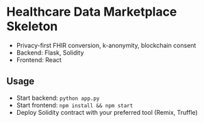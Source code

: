 # Healthcare Data Marketplace Skeleton

- Privacy-first FHIR conversion, k-anonymity, blockchain consent
- Backend: Flask, Solidity
- Frontend: React

## Usage
- Start backend: `python app.py`
- Start frontend: `npm install && npm start`
- Deploy Solidity contract with your preferred tool (Remix, Truffle)
